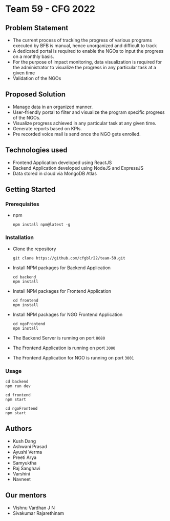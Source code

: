 
# Team 59 - CFG 2022

## Problem Statement
* The current process of tracking the progress of various programs executed by BFB is manual, hence unorganized and difficult to track 
* A dedicated portal is required to enable the NGOs to input the progress on a monthly basis.
* For the purpose of impact monitoring, data visualization is required for the administrator to visualize the progress in any particular task at a given time
* Validation of the NGOs

## Proposed Solution
* Manage data in an organized manner.
* User-friendly portal to filter and visualize the program specific progress of the NGOs.
* Visualize progress achieved in any particular task at any given time.
* Generate reports based on KPIs.
* Pre recorded voice mail is send once the NGO gets enrolled.



## Technologies used

- Frontend Application developed using ReactJS
- Backend Application developed using NodeJS and ExpressJS
- Data stored in cloud via MongoDB Atlas

## Getting Started

### Prerequisites

- npm
  ```
  npm install npm@latest -g
  ```

### Installation

- Clone the repository
  ```
  git clone https://github.com/cfgblr22/team-59.git
  ```
- Install NPM packages for Backend Application

  ```
  cd backend
  npm install
  ```

- Install NPM packages for Frontend Application

  ```
  cd frontend
  npm install
  ```
- Install NPM packages for NGO Frontend Application

  ```
  cd ngoFrontend
  npm install
  ```

- The Backend Server is running on port `8080`
- The Frontend Application is running on port `3000`
- The Frontend Application for NGO is running on port `3001`

### Usage

```
cd backend
npm run dev
```

```
cd frontend
npm start
```

```
cd ngoFrontend
npm start
```

## Authors

- Kush Dang
- Ashwani Prasad
- Ayushi Verma
- Preeti Arya
- Samyuktha
- Raj Sanghavi
- Varshini
- Navneet

## Our mentors

- Vishnu Vardhan J N
- Sivakumar Rajarethinam

